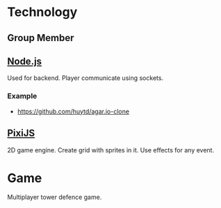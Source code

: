 # Technology

## Group Member

## [Node.js](https://nodejs.org/en/)

Used for backend. Player communicate using sockets. 

### Example

- https://github.com/huytd/agar.io-clone

## [PixiJS](https://www.pixijs.com/)

2D game engine. Create grid with sprites in it. Use effects for any event.

# Game

Multiplayer tower defence game. 
